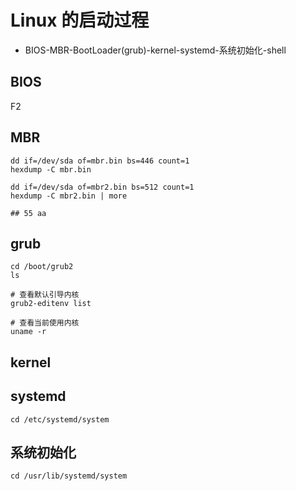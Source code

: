 # Linux 的启动过程
* BIOS-MBR-BootLoader(grub)-kernel-systemd-系统初始化-shell

## BIOS
F2

## MBR
```
dd if=/dev/sda of=mbr.bin bs=446 count=1
hexdump -C mbr.bin

dd if=/dev/sda of=mbr2.bin bs=512 count=1
hexdump -C mbr2.bin | more

## 55 aa
```

## grub
```
cd /boot/grub2
ls

# 查看默认引导内核
grub2-editenv list

# 查看当前使用内核
uname -r
```

## kernel

## systemd
```
cd /etc/systemd/system
```

## 系统初始化
```
cd /usr/lib/systemd/system
```